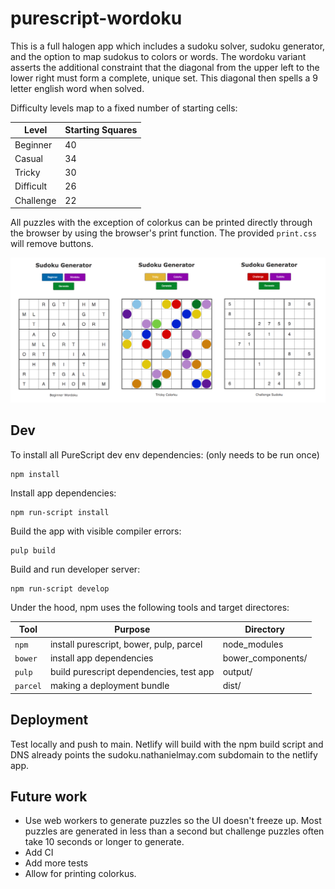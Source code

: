 # purescript-wordoku

This is a full halogen app which includes a sudoku solver, sudoku generator, and the option to map sudokus to colors or words. The wordoku variant asserts the additional constraint that the diagonal from the upper left to the lower right must form a complete, unique set. This diagonal then spells a 9 letter english word when solved.

Difficulty levels map to a fixed number of starting cells:

| Level     | Starting Squares |
| --------- | ---------------- |
| Beginner  | 40               |
| Casual    | 34               |
| Tricky    | 30               |
| Difficult | 26               |
| Challenge | 22               |

All puzzles with the exception of colorkus can be printed directly through the browser by using the browser's print function. The provided `print.css` will remove buttons.

![](./screenshots/all.png)

## Dev
To install all PureScript dev env dependencies: (only needs to be run once)
```
npm install
```

Install app dependencies:
```
npm run-script install
```

Build the app with visible compiler errors:
```
pulp build
```

Build and run developer server:
```
npm run-script develop
```

Under the hood, npm uses the following tools and target directores:

| Tool     | Purpose                                 | Directory         |
| -------- | --------------------------------------- | ----------------- |
| `npm`    | install purescript, bower, pulp, parcel | node_modules      |
| `bower`  | install app dependencies                | bower_components/ |
| `pulp`   | build purescript dependencies, test app | output/           |
| `parcel` | making a deployment bundle              | dist/             |

## Deployment
Test locally and push to main. Netlify will build with the npm build script and DNS already points the sudoku.nathanielmay.com subdomain to the netlify app.

## Future work
- Use web workers to generate puzzles so the UI doesn't freeze up. Most puzzles are generated in less than a second but challenge puzzles often take 10 seconds or longer to generate.
- Add CI
- Add more tests
- Allow for printing colorkus.